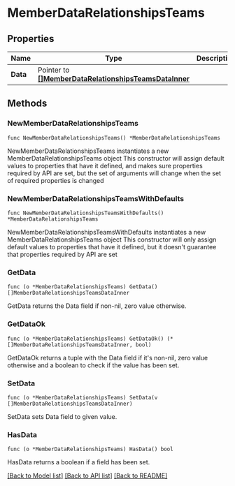 # MemberDataRelationshipsTeams

## Properties

Name | Type | Description | Notes
------------ | ------------- | ------------- | -------------
**Data** | Pointer to [**[]MemberDataRelationshipsTeamsDataInner**](MemberDataRelationshipsTeamsDataInner.md) |  | [optional] 

## Methods

### NewMemberDataRelationshipsTeams

`func NewMemberDataRelationshipsTeams() *MemberDataRelationshipsTeams`

NewMemberDataRelationshipsTeams instantiates a new MemberDataRelationshipsTeams object
This constructor will assign default values to properties that have it defined,
and makes sure properties required by API are set, but the set of arguments
will change when the set of required properties is changed

### NewMemberDataRelationshipsTeamsWithDefaults

`func NewMemberDataRelationshipsTeamsWithDefaults() *MemberDataRelationshipsTeams`

NewMemberDataRelationshipsTeamsWithDefaults instantiates a new MemberDataRelationshipsTeams object
This constructor will only assign default values to properties that have it defined,
but it doesn't guarantee that properties required by API are set

### GetData

`func (o *MemberDataRelationshipsTeams) GetData() []MemberDataRelationshipsTeamsDataInner`

GetData returns the Data field if non-nil, zero value otherwise.

### GetDataOk

`func (o *MemberDataRelationshipsTeams) GetDataOk() (*[]MemberDataRelationshipsTeamsDataInner, bool)`

GetDataOk returns a tuple with the Data field if it's non-nil, zero value otherwise
and a boolean to check if the value has been set.

### SetData

`func (o *MemberDataRelationshipsTeams) SetData(v []MemberDataRelationshipsTeamsDataInner)`

SetData sets Data field to given value.

### HasData

`func (o *MemberDataRelationshipsTeams) HasData() bool`

HasData returns a boolean if a field has been set.


[[Back to Model list]](../README.md#documentation-for-models) [[Back to API list]](../README.md#documentation-for-api-endpoints) [[Back to README]](../README.md)


